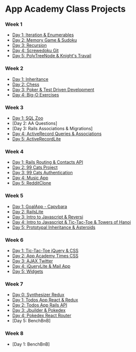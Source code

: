 # App Academy Class Projects

### Week 1
- [Day 1: Iteration & Enumerables](W1/W1D1)
- [Day 2: Memory Game & Sudoku](W1/W1D2)
- [Day 3: Recursion](W1/W1D3)
- [Day 4: Screwedoku Git](W1/W1D4)
- [Day 5: PolyTreeNode & Knight's Travail](W1/W1D5)

### Week 2
- [Day 1: Inheritance](W2/W2D1)
- [Day 2: Chess](W2/W2D2)
- [Day 3: Poker & Test Driven Development](W2/W2D3)
- [Day 4: Big-O Exercises](W2/W2D4)

### Week 3
- [Day 1: SQL Zoo](W3/W3D1)
- [Day 2: AA Questions]
- [Day 3: Rails Associations & Migrations]
- [Day 4: ActiveRecord Queries & Associations](W3/W3D4)
- [Day 5: ActiveRecordLite](W3/W3D5)

### Week 4
- [Day 1: Rails Routing & Contacts API](W4/W4D1)
- [Day 2: 99 Cats Project](W4/W4D3)
- [Day 3: 99 Cats Authentication](W4/W4D3)
- [Day 4: Music App](W4/W4D4)
- [Day 5: RedditClone](W4/W4D5)

### Week 5
- [Day 1: GoalApp - Capybara](W5/W5D1)
- [Day 2: RailsLite](W5/W5D2)
- [Day 3: Intro to Javascript & Reversi](W5/W5D3)
- [Day 4: Intro to Javascript & Tic-Tac-Toe & Towers of Hanoi](W5/W5D4)
- [Day 5: Prototypal Inheritance & Asteroids](W5/W5D5)

### Week 6
- [Day 1: Tic-Tac-Toe jQuery & CSS](W6/W6D1)
- [Day 2: App Academy Times CSS](W6/W6D2)
- [Day 3: AJAX Twitter](W6/W6D3)
- [Day 4: jQueryLite & Mail App](W6/W6D4)
- [Day 5: Widgets](W6/W6D5)

### Week 7
- [Day 0: Synthesizer Redux](W7/W7D0)
- [Day 1: Todos App React & Redux](W7/W7D1)
- [Day 2: Todos App Rails API](W7/W7D2)
- [Day 3: Jbuilder & Pokedex](W7/W7D3)
- [Day 4: Pokedex React Router](W7/W7D4)
- [Day 5: BenchBnB]

### Week 8
- [Day 1: BenchBnB]
